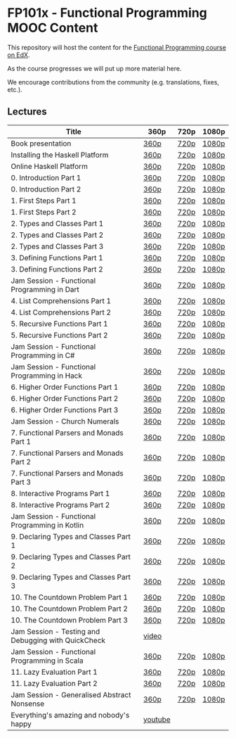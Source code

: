 FP101x - Functional Programming MOOC Content
==============

This repository will host the content for the [Functional Programming course on EdX](https://www.edx.org/course/delftx/delftx-fp101x-introduction-functional-2126).

As the course progresses we will put up more material here.

We encourage contributions from the community (e.g. translations, fixes, etc.).


Lectures
--------

| Title            | 360p | 720p | 1080p |
|------------------|------|------|-------|
| Book presentation | [360p](http://delftxdownloads.tudelft.nl/FP101x-FunctionalProgramming/Week1/FP101x-BookPresentation-ProgrammingInHaskell-video.360.mp4) | [720p](http://delftxdownloads.tudelft.nl/FP101x-FunctionalProgramming/Week1/FP101x-BookPresentation-ProgrammingInHaskell-video.720.mp4) | [1080p](http://delftxdownloads.tudelft.nl/FP101x-FunctionalProgramming/Week1/FP101x-BookPresentation-ProgrammingInHaskell-video.mp4) |
| Installing the Haskell Platform | [360p](http://delftxdownloads.tudelft.nl/FP101x-FunctionalProgramming/Week1/FP101x-StudentDemo-InstallingHaskelPlatform-video.360.mp4) | [720p](http://delftxdownloads.tudelft.nl/FP101x-FunctionalProgramming/Week1/FP101x-StudentDemo-InstallingHaskelPlatform-video.720.mp4) | [1080p](http://delftxdownloads.tudelft.nl/FP101x-FunctionalProgramming/Week1/FP101x-StudentDemo-InstallingHaskelPlatform-video.mp4) |
| Online Haskell Platform | [360p](http://delftxdownloads.tudelft.nl/FP101x-FunctionalProgramming/Week1/FP101x-StudentDemo-OnlineHaskelPlatform-video.360.mp4) | [720p](http://delftxdownloads.tudelft.nl/FP101x-FunctionalProgramming/Week1/FP101x-StudentDemo-OnlineHaskelPlatform-video.720.mp4) | [1080p](http://delftxdownloads.tudelft.nl/FP101x-FunctionalProgramming/Week1/FP101x-StudentDemo-OnlineHaskelPlatform-video.mp4) |
| 0. Introduction Part 1 | [360p](http://delftxdownloads.tudelft.nl/FP101x-FunctionalProgramming/Week0/FP101x-chapter0-part1-video.360.mp4) | [720p](http://delftxdownloads.tudelft.nl/FP101x-FunctionalProgramming/Week0/FP101x-chapter0-part1-video.720.mp4) | [1080p](http://delftxdownloads.tudelft.nl/FP101x-FunctionalProgramming/Week0/FP101x-chapter0-part1-video.mp4) |
| 0. Introduction Part 2 | [360p](http://delftxdownloads.tudelft.nl/FP101x-FunctionalProgramming/Week0/FP101x-chapter0-part2-video.360.mp4) | [720p](http://delftxdownloads.tudelft.nl/FP101x-FunctionalProgramming/Week0/FP101x-chapter0-part2-video.720.mp4) | [1080p](http://delftxdownloads.tudelft.nl/FP101x-FunctionalProgramming/Week0/FP101x-chapter0-part2-video.mp4) |
| 1. First Steps Part 1 | [360p](http://delftxdownloads.tudelft.nl/FP101x-FunctionalProgramming/Week0/FP101x-chapter1-part1-video.360.mp4) | [720p](http://delftxdownloads.tudelft.nl/FP101x-FunctionalProgramming/Week0/FP101x-chapter1-part1-video.720.mp4) | [1080p](http://delftxdownloads.tudelft.nl/FP101x-FunctionalProgramming/Week0/FP101x-chapter1-part1-video.mp4) |
| 1. First Steps Part 2 | [360p](http://delftxdownloads.tudelft.nl/FP101x-FunctionalProgramming/Week0/FP101x-chapter1-part2-video.360.mp4) | [720p](http://delftxdownloads.tudelft.nl/FP101x-FunctionalProgramming/Week0/FP101x-chapter1-part2-video.720.mp4) | [1080p](http://delftxdownloads.tudelft.nl/FP101x-FunctionalProgramming/Week0/FP101x-chapter1-part2-video.mp4) |
| 2. Types and Classes Part 1 | [360p](http://delftxdownloads.tudelft.nl/FP101x-FunctionalProgramming/Week1/FP101x-chapter2-part1-video.360.mp4) | [720p](http://delftxdownloads.tudelft.nl/FP101x-FunctionalProgramming/Week1/FP101x-chapter2-part1-video.720.mp4) | [1080p](http://delftxdownloads.tudelft.nl/FP101x-FunctionalProgramming/Week1/FP101x-chapter2-part1-video.mp4) |
| 2. Types and Classes Part 2 | [360p](http://delftxdownloads.tudelft.nl/FP101x-FunctionalProgramming/Week1/FP101x-chapter2-part2-video.360.mp4) | [720p](http://delftxdownloads.tudelft.nl/FP101x-FunctionalProgramming/Week1/FP101x-chapter2-part2-video.720.mp4) | [1080p](http://delftxdownloads.tudelft.nl/FP101x-FunctionalProgramming/Week1/FP101x-chapter2-part2-video.mp4) |
| 2. Types and Classes Part 3 | [360p](http://delftxdownloads.tudelft.nl/FP101x-FunctionalProgramming/Week1/FP101x-chapter2-part3-video.360.mp4) | [720p](http://delftxdownloads.tudelft.nl/FP101x-FunctionalProgramming/Week1/FP101x-chapter2-part3-video.720.mp4) | [1080p](http://delftxdownloads.tudelft.nl/FP101x-FunctionalProgramming/Week1/FP101x-chapter2-part3-video.mp4) |
| 3. Defining Functions Part 1 | [360p](http://delftxdownloads.tudelft.nl/FP101x-FunctionalProgramming/Week1/FP101x-chapter3-part1-video.360.mp4) | [720p](http://delftxdownloads.tudelft.nl/FP101x-FunctionalProgramming/Week1/FP101x-chapter3-part1-video.720.mp4) | [1080p](http://delftxdownloads.tudelft.nl/FP101x-FunctionalProgramming/Week1/FP101x-chapter3-part1-video.mp4) |
| 3. Defining Functions Part 2 | [360p](http://delftxdownloads.tudelft.nl/FP101x-FunctionalProgramming/Week1/FP101x-chapter3-part2-video.360.mp4) | [720p](http://delftxdownloads.tudelft.nl/FP101x-FunctionalProgramming/Week1/FP101x-chapter3-part2-video.720.mp4) | [1080p](http://delftxdownloads.tudelft.nl/FP101x-FunctionalProgramming/Week1/FP101x-chapter3-part2-video.mp4) |
| Jam Session - Functional Programming in Dart | [360p](http://delftxdownloads.tudelft.nl/FP101x-FunctionalProgramming/Week1/FP101x-ProgramLanguages-Dart-video.360.mp4) |  [720p](http://delftxdownloads.tudelft.nl/FP101x-FunctionalProgramming/Week1/FP101x-ProgramLanguages-Dart-video.720.mp4) |  [1080p](http://delftxdownloads.tudelft.nl/FP101x-FunctionalProgramming/Week1/FP101x-ProgramLanguages-Dart-video.mp4) |
| 4. List Comprehensions Part 1 | [360p](http://delftxdownloads.tudelft.nl/FP101x-FunctionalProgramming/Week2/FP101x-chapter4-part1-video.360.mp4) | [720p](http://delftxdownloads.tudelft.nl/FP101x-FunctionalProgramming/Week2/FP101x-chapter4-part1-video.720.mp4) | [1080p](http://delftxdownloads.tudelft.nl/FP101x-FunctionalProgramming/Week2/FP101x-chapter4-part1-video.mp4) |
| 4. List Comprehensions Part 2 | [360p](http://delftxdownloads.tudelft.nl/FP101x-FunctionalProgramming/Week2/FP101x-chapter4-part2-video.360.mp4) | [720p](http://delftxdownloads.tudelft.nl/FP101x-FunctionalProgramming/Week2/FP101x-chapter4-part2-video.720.mp4) | [1080p](http://delftxdownloads.tudelft.nl/FP101x-FunctionalProgramming/Week2/FP101x-chapter4-part2-video.mp4) |
| 5. Recursive Functions Part 1 | [360p](http://delftxdownloads.tudelft.nl/FP101x-FunctionalProgramming/Week2/FP101x-chapter5-part1-video.360.mp4) | [720p](http://delftxdownloads.tudelft.nl/FP101x-FunctionalProgramming/Week2/FP101x-chapter5-part1-video.720.mp4) | [1080p](http://delftxdownloads.tudelft.nl/FP101x-FunctionalProgramming/Week2/FP101x-chapter5-part1-video.mp4) |
| 5. Recursive Functions Part 2 | [360p](http://delftxdownloads.tudelft.nl/FP101x-FunctionalProgramming/Week2/FP101x-chapter5-part2-video.360.mp4) | [720p](http://delftxdownloads.tudelft.nl/FP101x-FunctionalProgramming/Week2/FP101x-chapter5-part2-video.720.mp4) | [1080p](http://delftxdownloads.tudelft.nl/FP101x-FunctionalProgramming/Week2/FP101x-chapter5-part2-video.mp4) |
| Jam Session - Functional Programming in C# | [360p](http://delftxdownloads.tudelft.nl/FP101x-FunctionalProgramming/Week1/FP101x-ProgramLanguages-CSharp-video.360.mp4) | [720p](http://delftxdownloads.tudelft.nl/FP101x-FunctionalProgramming/Week1/FP101x-ProgramLanguages-CSharp-video.720.mp4) | [1080p](http://delftxdownloads.tudelft.nl/FP101x-FunctionalProgramming/Week1/FP101x-ProgramLanguages-CSharp-video.mp4) |
| Jam Session - Functional Programming in Hack | [360p](http://delftxdownloads.tudelft.nl/FP101x-FunctionalProgramming/Week2/FP101x-ProgramLanguages-Hack-video.360.mp4) | [720p](http://delftxdownloads.tudelft.nl/FP101x-FunctionalProgramming/Week2/FP101x-ProgramLanguages-Hack-video.720.mp4) | [1080p](http://delftxdownloads.tudelft.nl/FP101x-FunctionalProgramming/Week2/FP101x-ProgramLanguages-Hack-video.mp4) |
| 6. Higher Order Functions Part 1 | [360p](http://delftxdownloads.tudelft.nl/FP101x-FunctionalProgramming/Week3/FP101x-chapter6-part1-video.360.mp4) | [720p](http://delftxdownloads.tudelft.nl/FP101x-FunctionalProgramming/Week3/FP101x-chapter6-part1-video.720.mp4) | [1080p](http://delftxdownloads.tudelft.nl/FP101x-FunctionalProgramming/Week3/FP101x-chapter6-part1-video.mp4) |
| 6. Higher Order Functions Part 2 | [360p](http://delftxdownloads.tudelft.nl/FP101x-FunctionalProgramming/Week3/FP101x-chapter6-part2-video.360.mp4) | [720p](http://delftxdownloads.tudelft.nl/FP101x-FunctionalProgramming/Week3/FP101x-chapter6-part2-video.720.mp4) | [1080p](http://delftxdownloads.tudelft.nl/FP101x-FunctionalProgramming/Week3/FP101x-chapter6-part2-video.mp4) |
| 6. Higher Order Functions Part 3 | [360p](http://delftxdownloads.tudelft.nl/FP101x-FunctionalProgramming/Week3/FP101x-chapter6-part3-video.360.mp4) | [720p](http://delftxdownloads.tudelft.nl/FP101x-FunctionalProgramming/Week3/FP101x-chapter6-part3-video.720.mp4) | [1080p](http://delftxdownloads.tudelft.nl/FP101x-FunctionalProgramming/Week3/FP101x-chapter6-part3-video.mp4) |
| Jam Session - Church Numerals | [360p](http://delftxdownloads.tudelft.nl/FP101x-FunctionalProgramming/Week1/FP101x-StudentDemo-ExerciseHighOrderFunctions-video.360.mp4) | [720p](http://delftxdownloads.tudelft.nl/FP101x-FunctionalProgramming/Week1/FP101x-StudentDemo-ExerciseHighOrderFunctions-video.720.mp4) | [1080p](http://delftxdownloads.tudelft.nl/FP101x-FunctionalProgramming/Week1/FP101x-StudentDemo-ExerciseHighOrderFunctions-video.mp4) |
| 7. Functional Parsers and Monads Part 1 | [360p](http://delftxdownloads.tudelft.nl/FP101x-FunctionalProgramming/Week4/FP101x-chapter7-part1-video.360.mp4) | [720p](http://delftxdownloads.tudelft.nl/FP101x-FunctionalProgramming/Week4/FP101x-chapter7-part1-video.720.mp4) | [1080p](http://delftxdownloads.tudelft.nl/FP101x-FunctionalProgramming/Week4/FP101x-chapter7-part1-video.mp4) |
| 7. Functional Parsers and Monads Part 2 | [360p](http://delftxdownloads.tudelft.nl/FP101x-FunctionalProgramming/Week4/FP101x-chapter7-part2-video.360.mp4) | [720p](http://delftxdownloads.tudelft.nl/FP101x-FunctionalProgramming/Week4/FP101x-chapter7-part2-video.720.mp4) | [1080p](http://delftxdownloads.tudelft.nl/FP101x-FunctionalProgramming/Week4/FP101x-chapter7-part2-video.mp4) |
| 7. Functional Parsers and Monads Part 3 | [360p](http://delftxdownloads.tudelft.nl/FP101x-FunctionalProgramming/Week4/FP101x-chapter7-part3-video.360.mp4) | [720p](http://delftxdownloads.tudelft.nl/FP101x-FunctionalProgramming/Week4/FP101x-chapter7-part3-video.720.mp4) | [1080p](http://delftxdownloads.tudelft.nl/FP101x-FunctionalProgramming/Week4/FP101x-chapter7-part3-video.mp4) |
| 8. Interactive Programs Part 1 | [360p](http://delftxdownloads.tudelft.nl/FP101x-FunctionalProgramming/Week4/FP101x-chapter8-part1-video.360.mp4) | [720p](http://delftxdownloads.tudelft.nl/FP101x-FunctionalProgramming/Week4/FP101x-chapter8-part1-video.720.mp4) | [1080p](http://delftxdownloads.tudelft.nl/FP101x-FunctionalProgramming/Week4/FP101x-chapter8-part1-video.mp4) |
| 8. Interactive Programs Part 2 | [360p](http://delftxdownloads.tudelft.nl/FP101x-FunctionalProgramming/Week4/FP101x-chapter8-part2-video.360.mp4) | [720p](http://delftxdownloads.tudelft.nl/FP101x-FunctionalProgramming/Week4/FP101x-chapter8-part2-video.720.mp4) | [1080p](http://delftxdownloads.tudelft.nl/FP101x-FunctionalProgramming/Week4/FP101x-chapter8-part2-video.mp4) |
| Jam Session - Functional Programming in Kotlin | [360p](http://delftxdownloads.tudelft.nl/FP101x-FunctionalProgramming/Week4/FP101x-ProgramLanguages-Kotlin-video.360.mp4) | [720p](http://delftxdownloads.tudelft.nl/FP101x-FunctionalProgramming/Week4/FP101x-ProgramLanguages-Kotlin-video.720.mp4) | [1080p](http://delftxdownloads.tudelft.nl/FP101x-FunctionalProgramming/Week4/FP101x-ProgramLanguages-Kotlin-video.mp4) |
| 9. Declaring Types and Classes Part 1 | [360p](http://delftxdownloads.tudelft.nl/FP101x-FunctionalProgramming/Week5/FP101x-chapter9-part1-video.360.mp4) | [720p](http://delftxdownloads.tudelft.nl/FP101x-FunctionalProgramming/Week5/FP101x-chapter9-part1-video.720.mp4) | [1080p](http://delftxdownloads.tudelft.nl/FP101x-FunctionalProgramming/Week5/FP101x-chapter9-part1-video.mp4) |
| 9. Declaring Types and Classes Part 2 | [360p](http://delftxdownloads.tudelft.nl/FP101x-FunctionalProgramming/Week5/FP101x-chapter9-part2-video.360.mp4) | [720p](http://delftxdownloads.tudelft.nl/FP101x-FunctionalProgramming/Week5/FP101x-chapter9-part2-video.720.mp4) | [1080p](http://delftxdownloads.tudelft.nl/FP101x-FunctionalProgramming/Week5/FP101x-chapter9-part2-video.mp4) |
| 9. Declaring Types and Classes Part 3 | [360p](http://delftxdownloads.tudelft.nl/FP101x-FunctionalProgramming/Week5/FP101x-chapter9-part3-video.360.mp4) | [720p](http://delftxdownloads.tudelft.nl/FP101x-FunctionalProgramming/Week5/FP101x-chapter9-part3-video.720.mp4) | [1080p](http://delftxdownloads.tudelft.nl/FP101x-FunctionalProgramming/Week5/FP101x-chapter9-part3-video.mp4) |
| 10. The Countdown Problem Part 1 | [360p](http://delftxdownloads.tudelft.nl/FP101x-FunctionalProgramming/Week5/FP101x-chapter10-part1-video.360.mp4) | [720p](http://delftxdownloads.tudelft.nl/FP101x-FunctionalProgramming/Week5/FP101x-chapter10-part1-video.720.mp4) | [1080p](http://delftxdownloads.tudelft.nl/FP101x-FunctionalProgramming/Week5/FP101x-chapter10-part1-video.mp4) |
| 10. The Countdown Problem Part 2 | [360p](http://delftxdownloads.tudelft.nl/FP101x-FunctionalProgramming/Week5/FP101x-chapter10-part2-video.360.mp4) | [720p](http://delftxdownloads.tudelft.nl/FP101x-FunctionalProgramming/Week5/FP101x-chapter10-part2-video.720.mp4) | [1080p](http://delftxdownloads.tudelft.nl/FP101x-FunctionalProgramming/Week5/FP101x-chapter10-part2-video.mp4) |
| 10. The Countdown Problem Part 3 | [360p](http://delftxdownloads.tudelft.nl/FP101x-FunctionalProgramming/Week5/FP101x-chapter10-part3-video.360.mp4) | [720p](http://delftxdownloads.tudelft.nl/FP101x-FunctionalProgramming/Week5/FP101x-chapter10-part3-video.720.mp4) | [1080p](http://delftxdownloads.tudelft.nl/FP101x-FunctionalProgramming/Week5/FP101x-chapter10-part3-video.mp4) |
| Jam Session - Testing and Debugging with QuickCheck | [video](https://courses.edx.org/c4x/DelftX/FP101x/asset/Randomized_Testing.mp4) | | |
| Jam Session - Functional Programming in Scala | [360p](http://delftxdownloads.tudelft.nl/FP101x-FunctionalProgramming/Week1/FP101x-ProgramLanguages-Scala-video.360.mp4) | [720p](http://delftxdownloads.tudelft.nl/FP101x-FunctionalProgramming/Week1/FP101x-ProgramLanguages-Scala-video.720.mp4) | [1080p](http://delftxdownloads.tudelft.nl/FP101x-FunctionalProgramming/Week1/FP101x-ProgramLanguages-Scala-video.mp4) |
| 11. Lazy Evaluation Part 1 | [360p](http://delftxdownloads.tudelft.nl/FP101x-FunctionalProgramming/Week6/FP101x-chapter11-part1-video.360.mp4) | [720p](http://delftxdownloads.tudelft.nl/FP101x-FunctionalProgramming/Week6/FP101x-chapter11-part1-video.720.mp4) | [1080p](http://delftxdownloads.tudelft.nl/FP101x-FunctionalProgramming/Week6/FP101x-chapter11-part1-video.mp4) |
| 11. Lazy Evaluation Part 2 | [360p](http://delftxdownloads.tudelft.nl/FP101x-FunctionalProgramming/Week6/FP101x-chapter11-part2-video.360.mp4) | [720p](http://delftxdownloads.tudelft.nl/FP101x-FunctionalProgramming/Week6/FP101x-chapter11-part2-video.720.mp4) | [1080p](http://delftxdownloads.tudelft.nl/FP101x-FunctionalProgramming/Week6/FP101x-chapter11-part2-video.mp4) |
| Jam Session - Generalised Abstract Nonsense | [360p](http://delftxdownloads.tudelft.nl/FP101x-FunctionalProgramming/Week1/FP101x-Teaser-GeneralisedAbstractNonsens-video.360.mp4) | [720p](http://delftxdownloads.tudelft.nl/FP101x-FunctionalProgramming/Week1/FP101x-Teaser-GeneralisedAbstractNonsens-video.720.mp4) | [1080p](http://delftxdownloads.tudelft.nl/FP101x-FunctionalProgramming/Week1/FP101x-Teaser-GeneralisedAbstractNonsens-video.mp4) |
| Everything's amazing and nobody's happy | [youtube](https://www.youtube.com/watch?v=uEY58fiSK8E) | | |


